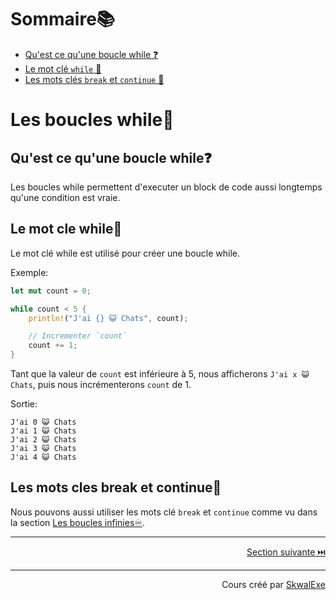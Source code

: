 # Sommaire📚
- [Qu'est ce qu'une boucle while ❓](#quest-ce-quune-boucle-while)
- [Le mot clé `while` 🔁](#le-mot-cle-while)
- [Les mots clés `break` et `continue` 🔑](#les-mots-cles-break-et-continue)
# Les boucles while🔁
## Qu'est ce qu'une boucle while❓
Les boucles while permettent d'executer un block de code aussi longtemps qu'une condition est vraie.
## Le mot cle while🔁
Le mot clé while est utilisé pour créer une boucle while.

Exemple:

```rust
let mut count = 0;

while count < 5 {
    println!("J'ai {} 😺 Chats", count);

    // Incrementer `count`
    count += 1;
}
```
Tant que la valeur de `count` est inférieure à 5, nous afficherons `J'ai x 😺 Chats`, puis nous incrémenterons `count` de 1.

Sortie:
```
J'ai 0 😺 Chats
J'ai 1 😺 Chats
J'ai 2 😺 Chats
J'ai 3 😺 Chats
J'ai 4 😺 Chats
```
## Les mots cles break et continue🔑
Nous pouvons aussi utiliser les mots clé `break` et `continue` comme vu dans la section [Les boucles infinies♾️](https://github.com/SkwalExe/apprendre-rust/tree/main/cours/les-boucles-infinies).


---

<p align="right"><a href="../les-boucles-for">Section suivante ⏭️</a></p>


---


<p align="right">Cours créé par <a href="https://github.com/SkwalExe/" target="_blank">SkwalExe</a></p>